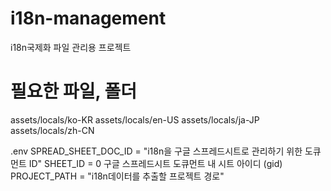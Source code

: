 # i18n-management
i18n국제화 파일 관리용 프로젝트

# 필요한 파일, 폴더
assets/locals/ko-KR
assets/locals/en-US
assets/locals/ja-JP
assets/locals/zh-CN

.env
SPREAD_SHEET_DOC_ID = "i18n을 구글 스프레드시트로 관리하기 위한 도큐먼트 ID"
SHEET_ID = 0 구글 스프레드시트 도큐먼트 내 시트 아이디 (gid)
PROJECT_PATH = "i18n데이터를 추출할 프로젝트 경로"

